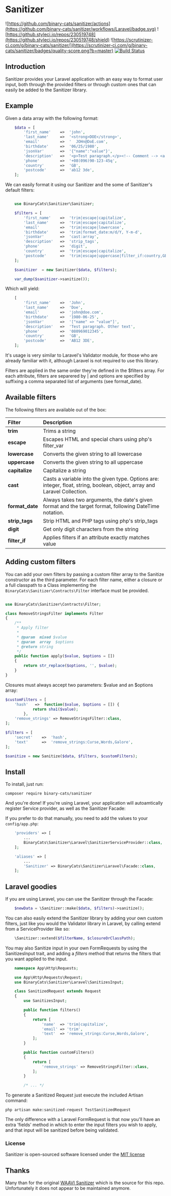 # Sanitizer

![https://github.com/binary-cats/sanitizer/actions](https://github.com/binary-cats/sanitizer/workflows/Laravel/badge.svg)
![https://github.styleci.io/repos/230519748](https://github.styleci.io/repos/230519748/shield)
![https://scrutinizer-ci.com/g/binary-cats/sanitizer/](https://scrutinizer-ci.com/g/binary-cats/sanitizer/badges/quality-score.png?b=master)
[![Build Status](https://img.shields.io/travis/binary-cats/sanitizer/master.svg?style=flat-square)](https://travis-ci.org/binary-cats/sanitizer)

## Introduction

Sanitizer provides your Laravel application with an easy way to format user input, both through the provided filters or through custom ones that can easily be added to the Sanitizer library.

## Example

Given a data array with the following format:

```php
    $data = [
        'first_name'    =>  'john',
        'last_name'     =>  '<strong>DOE</strong>',
        'email'         =>  '  JOHn@DoE.com',
        'birthdate'     =>  '06/25/1980',
        'jsonVar'       =>  '{"name":"value"}',
        'description'   =>  '<p>Test paragraph.</p><!-- Comment --> <a href="#fragment">Other text</a>',
        'phone'         =>  '+08(096)90-123-45q',
        'country'       =>  'GB',
        'postcode'      =>  'ab12 3de',
    ];
```
We can easily format it using our Sanitizer and the some of Sanitizer's default filters:
```php

    use BinaryCats\Sanitizer\Sanitizer;

    $filters = [
        'first_name'    =>  'trim|escape|capitalize',
        'last_name'     =>  'trim|escape|capitalize',
        'email'         =>  'trim|escape|lowercase',
        'birthdate'     =>  'trim|format_date:m/d/Y, Y-m-d',
        'jsonVar'       =>  'cast:array',
        'description'   =>  'strip_tags',
        'phone'         =>  'digit',
        'country'       =>  'trim|escape|capitalize',
        'postcode'      =>  'trim|escape|uppercase|filter_if:country,GB',
    ];

    $sanitizer  = new Sanitizer($data, $filters);

    var_dump($sanitizer->sanitize());
```

Which will yield:
```php
    [
        'first_name'    =>  'John',
        'last_name'     =>  'Doe',
        'email'         =>  'john@doe.com',
        'birthdate'     =>  '1980-06-25',
        'jsonVar'       =>  '["name" => "value"]',
        'description'   =>  'Test paragraph. Other text',
        'phone'         =>  '080969012345',
        'country'       =>  'GB',
        'postcode'      =>  'AB12 3DE',
    ];
```
It's usage is very similar to Laravel's Validator module, for those who are already familiar with it, although Laravel is not required to use this library.

Filters are applied in the same order they're defined in the $filters array. For each attribute, filters are separered by | and options are specified by suffixing a comma separated list of arguments (see format_date).

## Available filters

The following filters are available out of the box:

 Filter  | Description
:---------|:----------
 **trim**   | Trims a string
 **escape**    | Escapes HTML and special chars using php's filter_var
 **lowercase**    | Converts the given string to all lowercase
 **uppercase**    | Converts the given string to all uppercase
 **capitalize**    | Capitalize a string
 **cast**           | Casts a variable into the given type. Options are: integer, float, string, boolean, object, array and Laravel Collection.
 **format_date**    | Always takes two arguments, the date's given format and the target format, following DateTime notation.
 **strip_tags**    | Strip HTML and PHP tags using php's strip_tags
 **digit**    | Get only digit characters from the string
 **filter_if** | Applies filters if an attribute exactly matches value

## Adding custom filters

You can add your own filters by passing a custom filter array to the Sanitize constructor as the third parameter. For each filter name, either a closure or a full classpath to a Class implementing the `BinaryCats\Sanitizer\Contracts\Filter` interface must be provided.
```php

use BinaryCats\Sanitizer\Contracts\Filter;

class RemoveStringsFilter implements Filter
{
    /**
     * Apply filter
     *
     * @param  mixed $value
     * @param  array  $options
     * @return string
     */
    public function apply($value, $options = [])
    {
        return str_replace($options, '', $value);
    }
}
```
Closures must always accept two parameters: $value and an $options array:
```php
$customFilters = [
    'hash'   =>  function($value, $options = []) {
            return sha1($value);
        },
    'remove_strings' => RemoveStringsFilter::class,
];

$filters = [
    'secret'    =>  'hash',
    'text'      =>  'remove_strings:Curse,Words,Galore',
];

$sanitize = new Sanitize($data, $filters, $customFilters);
```

## Install

To install, just run:

    composer require binary-cats/sanitizer

And you're done! If you're using Laravel, your application will autoamtically register Service provider, as well as the Sanitizer Facade:

If you prefer to do that manually, you need to add the values to your `config/app.php`:

```php
    'providers' => [
        ...
        BinaryCats\Sanitizer\Laravel\SanitizerServiceProvider::class,
    ];

    'aliases' => [
        ...
        'Sanitizer' => BinaryCats\Sanitizer\Laravel\Facade::class,
    ];
```

## Laravel goodies

If you are using Laravel, you can use the Sanitizer through the Facade:
```php
    $newData = \Sanitizer::make($data, $filters)->sanitize();
```

You can also easily extend the Sanitizer library by adding your own custom filters, just like you would the Validator library in Laravel, by calling extend from a ServiceProvider like so:

```php
    \Sanitizer::extend($filterName, $closureOrClassPath);
```

You may also Sanitize input in your own FormRequests by using the SanitizesInput trait, and adding a *filters* method that returns the filters that you want applied to the input.

```php
    namespace App\Http\Requests;

    use App\Http\Requests\Request;
    use BinaryCats\Sanitizer\Laravel\SanitizesInput;

    class SanitizedRequest extends Request
    {
        use SanitizesInput;

        public function filters()
        {
            return [
                'name'  => 'trim|capitalize',
                'email' => 'trim',
                'text'  => 'remove_strings:Curse,Words,Galore',
            ];
        }

        public function customFilters()
        {
            return [
                'remove_strings' => RemoveStringsFilter::class,
            ];
        }

        /* ... */
```

To generate a Sanitized Request just execute the included Artisan command:

    php artisan make:sanitized-request TestSanitizedRequest

The only difference with a Laravel FormRequest is that now you'll have an extra 'fields' method in which to enter the input filters you wish to apply, and that input will be sanitized before being validated.

### License

Sanitizer is open-sourced software licensed under the [MIT license](http://opensource.org/licenses/MIT)

## Thanks

Many than for the original [WAAVI Sanitizer](https://github.com/Waavi/Sanitizer) which is the source for this repo. Unfortunately it does not appear to be maintained anymore.
